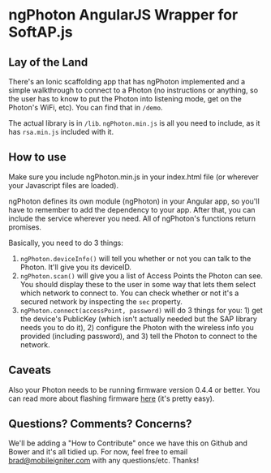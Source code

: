 # ngPhoton AngularJS Wrapper for SoftAP.js #

## Lay of the Land ##

There's an Ionic scaffolding app that has ngPhoton implemented and a simple walkthrough to connect to a Photon (no instructions or anything, so the user has to know to put the Photon into listening mode, get on the Photon's WiFi, etc). You can find that in `/demo`.

The actual library is in `/lib`. `ngPhoton.min.js` is all you need to include, as it has `rsa.min.js` included with it.

## How to use ##

Make sure you include ngPhoton.min.js in your index.html file (or wherever your Javascript files are loaded).

ngPhoton defines its own module (ngPhoton) in your Angular app, so you'll have to remember to add the dependency to your app. After that, you can include the service wherever you need. All of ngPhoton's functions return promises.

Basically, you need to do 3 things:

1. `ngPhoton.deviceInfo()` will tell you whether or not you can talk to the Photon. It'll give you its deviceID.
2. `ngPhoton.scan()` will give you a list of Access Points the Photon can see. You should display these to the user in some way that lets them select which network to connect to. You can check whether or not it's a secured network by inspecting the `sec` property.
3. `ngPhoton.connect(accessPoint, password)` will do 3 things for you: 1) get the device's PublicKey (which isn't actually needed but the SAP library needs you to do it), 2) configure the Photon with the wireless info you provided (including password), and 3) tell the Photon to connect to the network.

## Caveats ##

Also your Photon needs to be running firmware version 0.4.4 or better. You can read more about flashing firmware [here](https://github.com/spark/firmware) (it's pretty easy).

## Questions? Comments? Concerns? ##

We'll be adding a "How to Contribute" once we have this on Github and Bower and it's all tidied up. For now, feel free to email [brad@mobileigniter.com](mailto:brad@mobileigniter.com) with any questions/etc. Thanks!
